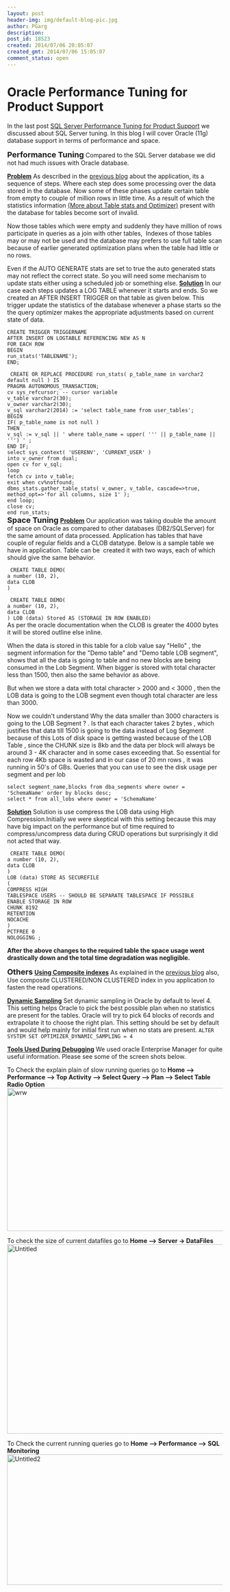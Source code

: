 ```yaml
---
layout: post
header-img: img/default-blog-pic.jpg
author: PGarg
description: 
post_id: 18523
created: 2014/07/06 20:05:07
created_gmt: 2014/07/06 15:05:07
comment_status: open
---
```


# Oracle Performance Tuning for Product Support

<p>In the last post <a href="http://xebee.xebia.in/index.php/2014/07/03/sql-server-performance-tuning-for-product-support/">SQL Server Performance Tuning for Product Support</a> we discussed about SQL Server tuning. In this blog I will cover Oracle (11g) database support in terms of performance and space.</p>
<p><span style="font-size: 18px;"><strong>Performance Tuning</strong></span>
Compared to the SQL Server database we did not had much issues with Oracle database.</p>
<p><span style="text-decoration: underline;"><strong>Problem</strong></span>
As described in the <a title="previous blog" href="http://xebee.xebia.in/index.php/2014/07/03/sql-server-performance-tuning-for-product-support/">previous blog</a> about the application, its a sequence of steps. Where each step does some processing over the data stored in the database. Now some of these phases update certain table from empty to couple of million rows in little time. As a result of which the statistics information <a title="More about Table stats and Optimizer" href="http://www.dba-oracle.com/concepts/tables_optimizer_statistics.htm">(More about Table stats and Optimizer)</a> present with the database for tables become sort of invalid.</p>
<p>Now those tables which were empty and suddenly they have million of rows participate in queries as a join with other tables,  Indexes of those tables may or may not be used and the database may prefers to use full table scan because of earlier generated optimization plans when the table had little or no rows.</p>
<p>Even if the AUTO GENERATE stats are set to true the auto generated stats may not reflect the correct state. So you will need some mechanism to update stats either using a scheduled job or something else.
<!--More-->
<span style="text-decoration: underline;"><strong>Solution</strong></span>
In our case each steps updates a LOG TABLE whenever it starts and ends. So we created an AFTER INSERT TRIGGER on that table as given below. This trigger update the statistics of the database whenever a phase starts so the the query optimizer makes the appropriate adjustments based on current state of data.</p>
<p><code>CREATE TRIGGER TRIGGERNAME
AFTER INSERT ON LOGTABLE REFERENCING NEW AS N
FOR EACH ROW
BEGIN
run_stats('TABLENAME');
END;</code></p>
<p><code> CREATE OR REPLACE PROCEDURE run_stats( p_table_name in varchar2 default null ) IS
PRAGMA AUTONOMOUS_TRANSACTION;
cv sys_refcursor; -- cursor variable
v_table varchar2(30);
v_owner varchar2(30);
v_sql varchar2(2014) := 'select table_name from user_tables';
BEGIN
IF( p_table_name is not null )
THEN
v_sql := v_sql || ' where table_name = upper( ''' || p_table_name || ''') ' ;
END IF;
select sys_context( 'USERENV', 'CURRENT_USER' )
into v_owner from dual;
open cv for v_sql;
loop
fetch cv into v_table;
exit when cv%notfound;
dbms_stats.gather_table_stats( v_owner, v_table, cascade=&gt;true, method_opt=&gt;'for all columns, size 1' );
end loop;
close cv;
end run_stats;
</code>
<span style="font-size: 18px;"><strong>Space Tuning</strong></span>
<span style="text-decoration: underline;"><strong>Problem</strong></span>
Our application was taking double the amount of space on Oracle as compared to other databases (DB2/SQLServer) for the same amount of data processed. Application has tables that have couple of regular fields and a CLOB datatype. Below is a sample table we have in application. Table can be  created it with two ways, each of which should give the same behavior.</p>
<p><code> CREATE TABLE DEMO(
a number (10, 2),
data CLOB
)</code></p>
<p><code> CREATE TABLE DEMO(
a number (10, 2),
data CLOB
) LOB (data) Stored AS (STORAGE IN ROW ENABLED)
</code>
As per the oracle documentation when the CLOB is greater the 4000 bytes it will be stored outline else inline.</p>
<p>When the data is stored in this table for a clob value say "Hello" , the segment information for the "Demo table" and "Demo table LOB segment", shows that all the data is going to table and no new blocks are being consumed in the Lob Segment. When bigger is stored with total character less than 1500, then also the same behavior as above.</p>
<p>But when we store a data with total character &gt; 2000 and &lt; 3000 , then the LOB data is going to the LOB segment even though total character are less than 3000.</p>
<p>Now we couldn't understand Why the data smaller than 3000 characters is going to the LOB Segment ? . Is that each character takes 2 bytes , which justifies that data till 1500 is going to the data instead of Log Segment because of this Lots of disk space is getting wasted because of the LOB Table , since the CHUNK size is 8kb and the data per block will always be around 3 - 4K character and in some cases exceeding that. So essential for each row 4Kb space is wasted and in our case of 20 mn rows , it was running in 50's of GBs.
Queries that you can use to see the disk usage per segment and per lob</p>
<p><code>select segment_name,blocks from dba_segments where owner = 'SchemaName' order by blocks desc;
select * from all_lobs where owner = 'SchemaName'
</code></p>
<p><span style="text-decoration: underline;"><strong>Solution</strong></span>
Solution is use compress the LOB data using High Compression.Initially we were skeptical with this setting because this may have big impact on the performance but of time required to compress/uncompress data during CRUD operations but surprisingly it did not acted that way.</p>
<p><code> CREATE TABLE DEMO(
a number (10, 2),
data CLOB
)
LOB (data) STORE AS SECUREFILE
(
COMPRESS HIGH
TABLESPACE USERS -- SHOULD BE SEPARATE TABLESPACE IF POSSIBLE
ENABLE STORAGE IN ROW
CHUNK 8192
RETENTION
NOCACHE
)
PCTFREE 0
NOLOGGING ;
</code></p>
<p><strong>After the above changes to the required table the space usage went drastically down and the total time degradation was negligible.</strong></p>
<p><span style="font-size: 18px;"><strong>Others</strong></span>
<span style="text-decoration: underline;"><strong>Using Composite indexes</strong></span>
As explained in the <a title="previous blog" href="http://xebee.xebia.in/index.php/2014/07/03/sql-server-performance-tuning-for-product-support/">previous blog</a> also, Use composite CLUSTERED/NON CLUSTERED index in you application to fasten the read operations.</p>
<p><strong><span style="text-decoration: underline;">Dynamic Sampling</span></strong>
Set dynamic sampling in Oracle by default to level 4. This setting helps Oracle to pick the best possible plan when no statistics are present for the tables. Oracle will try to pick 64 blocks of records and extrapolate it to choose the right plan. This setting should be set by default and would help mainly for initial first run when no stats are present.
<code>ALTER SYSTEM SET OPTIMIZER_DYNAMIC_SAMPLING = 4</code></p>
<p><span style="text-decoration: underline;"><strong>Tools Used During Debugging</strong></span>
We used oracle Enterprise Manager for quite useful information. Please see some of the screen shots below.</p>
<p>To Check the explain plain of slow running queries go to <strong>Home --&gt; Performance --&gt; Top Activity --&gt; Select Query --&gt; Plan --&gt; Select Table Radio Option</strong>
<a href="http://xebee.xebia.in/wp-content/uploads/2014/07/wrw.jpg"><img class="alignnone size-full wp-image-18553" alt="wrw" src="http://xebee.xebia.in/wp-content/uploads/2014/07/wrw.jpg" width="1255" height="333" /></a></p>
<p>To check the size of current datafiles go to <strong>Home --&gt; Server -&gt; DataFiles</strong>
<a href="http://xebee.xebia.in/wp-content/uploads/2014/07/Untitled.jpg"><img class="alignnone size-full wp-image-18548" alt="Untitled" src="http://xebee.xebia.in/wp-content/uploads/2014/07/Untitled.jpg" width="1294" height="441" /></a></p>
<p>To Check the current running queries go to <strong>Home --&gt; Performance --&gt; SQL Monitoring</strong>
<a href="http://xebee.xebia.in/wp-content/uploads/2014/07/Untitled2.jpg"><img class="alignnone size-full wp-image-18549" alt="Untitled2" src="http://xebee.xebia.in/wp-content/uploads/2014/07/Untitled2.jpg" width="1270" height="304" /></a></p>